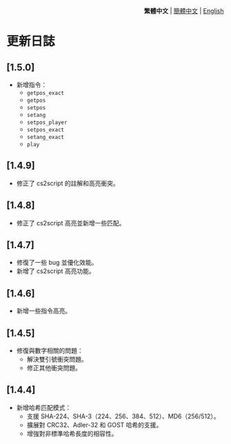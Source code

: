 <div align="right">

**繁體中文** | [簡體中文](./CHANGELOG.zh-CN.md) | [English](./CHANGELOG.en.md)

</div>

# 更新日誌

## [1.5.0]  
- 新增指令：  
  - `getpos_exact`  
  - `getpos`  
  - `setpos`  
  - `setang`  
  - `setpos_player`  
  - `setpos_exact`  
  - `setang_exact`  
  - `play`

## [1.4.9]
- 修正了 cs2script 的註解和高亮衝突。

## [1.4.8]
- 修正了 cs2script 高亮並新增一些匹配。

## [1.4.7]
- 修復了一些 bug 並優化效能。
- 新增了 cs2script 高亮功能。

## [1.4.6]
- 新增一些指令高亮。

## [1.4.5]
- 修復與數字相關的問題：
  - 解決雙引號衝突問題。
  - 修正其他衝突問題。

## [1.4.4]
- 新增哈希匹配模式：
  - 支援 SHA-224、SHA-3（224、256、384、512）、MD6（256/512）。
  - 擴展對 CRC32、Adler-32 和 GOST 哈希的支援。
  - 增強對非標準哈希長度的相容性。
